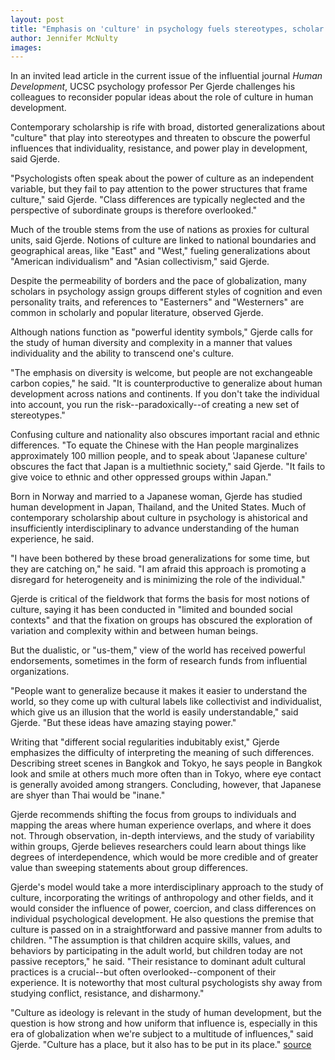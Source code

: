 ```yaml
---
layout: post
title: "Emphasis on 'culture' in psychology fuels stereotypes, scholar says"
author: Jennifer McNulty
images:
---
```


In an invited lead article in the current issue of the influential journal _Human Development_, UCSC psychology professor Per Gjerde challenges his colleagues to reconsider popular ideas about the role of culture in human development.

Contemporary scholarship is rife with broad, distorted generalizations about "culture" that play into stereotypes and threaten to obscure the powerful influences that individuality, resistance, and power play in development, said Gjerde.

"Psychologists often speak about the power of culture as an independent variable, but they fail to pay attention to the power structures that frame culture," said Gjerde. "Class differences are typically neglected and the perspective of subordinate groups is therefore overlooked."

Much of the trouble stems from the use of nations as proxies for cultural units, said Gjerde. Notions of culture are linked to national boundaries and geographical areas, like "East" and "West," fueling generalizations about "American individualism" and "Asian collectivism," said Gjerde.

Despite the permeability of borders and the pace of globalization, many scholars in psychology assign groups different styles of cognition and even personality traits, and references to "Easterners" and "Westerners" are common in scholarly and popular literature, observed Gjerde.

Although nations function as "powerful identity symbols," Gjerde calls for the study of human diversity and complexity in a manner that values individuality and the ability to transcend one's culture.

"The emphasis on diversity is welcome, but people are not exchangeable carbon copies," he said. "It is counterproductive to generalize about human development across nations and continents. If you don't take the individual into account, you run the risk--paradoxically--of creating a new set of stereotypes."

Confusing culture and nationality also obscures important racial and ethnic differences. "To equate the Chinese with the Han people marginalizes approximately 100 million people, and to speak about 'Japanese culture' obscures the fact that Japan is a multiethnic society," said Gjerde. "It fails to give voice to ethnic and other oppressed groups within Japan."

Born in Norway and married to a Japanese woman, Gjerde has studied human development in Japan, Thailand, and the United States. Much of contemporary scholarship about culture in psychology is ahistorical and insufficiently interdisciplinary to advance understanding of the human experience, he said.

"I have been bothered by these broad generalizations for some time, but they are catching on," he said. "I am afraid this approach is promoting a disregard for heterogeneity and is minimizing the role of the individual."

Gjerde is critical of the fieldwork that forms the basis for most notions of culture, saying it has been conducted in "limited and bounded social contexts" and that the fixation on groups has obscured the exploration of variation and complexity within and between human beings.

But the dualistic, or "us-them," view of the world has received powerful endorsements, sometimes in the form of research funds from influential organizations.

"People want to generalize because it makes it easier to understand the world, so they come up with cultural labels like collectivist and individualist, which give us an illusion that the world is easily understandable," said Gjerde. "But these ideas have amazing staying power."

Writing that "different social regularities indubitably exist," Gjerde emphasizes the difficulty of interpreting the meaning of such differences. Describing street scenes in Bangkok and Tokyo, he says people in Bangkok look and smile at others much more often than in Tokyo, where eye contact is generally avoided among strangers. Concluding, however, that Japanese are shyer than Thai would be "inane."

Gjerde recommends shifting the focus from groups to individuals and mapping the areas where human experience overlaps, and where it does not. Through observation, in-depth interviews, and the study of variability within groups, Gjerde believes researchers could learn about things like degrees of interdependence, which would be more credible and of greater value than sweeping statements about group differences.

Gjerde's model would take a more interdisciplinary approach to the study of culture, incorporating the writings of anthropology and other fields, and it would consider the influence of power, coercion, and class differences on individual psychological development. He also questions the premise that culture is passed on in a straightforward and passive manner from adults to children. "The assumption is that children acquire skills, values, and behaviors by participating in the adult world, but children today are not passive receptors," he said. "Their resistance to dominant adult cultural practices is a crucial--but often overlooked--component of their experience. It is noteworthy that most cultural psychologists shy away from studying conflict, resistance, and disharmony."

"Culture as ideology is relevant in the study of human development, but the question is how strong and how uniform that influence is, especially in this era of globalization when we're subject to a multitude of influences," said Gjerde. "Culture has a place, but it also has to be put in its place."
[source](http://www1.ucsc.edu/currents/04-05/07-26/culture.html "Permalink to culture")
